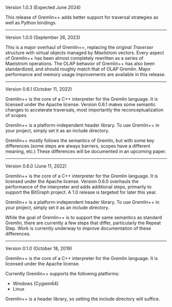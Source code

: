 Version 1.0.3 (Expected June 2024)

This release of Gremlin++ adds better support for traversal strategies as well as Python bindings.

---------------------------------------------------------------

Version 1.0.0 (September 26, 2023)

This is a major overhaul of Gremlin++, replacing the original _Traverser_ structure
with virtual objects managed by _Maelstrom_ vectors.  Every aspect of Gremlin++
has been almost completely rewritten as a series of Maelstrom operations.
The OLAP behavior of Gremlin++ has also been standardized, and should roughly
match that of OLAP Gremlin.  Major performance and memory usage improvements are
available in this release.

---------------------------------------------------------------

Version 0.6.1 (October 11, 2022)

Gremlin++ is the core of a C++ interpreter for the Gremlin language.
It is licensed under the Apache license.  Version 0.6.1 makes some
semantic changes to accelerate traversals, most importantly the
reconceptualization of *scopes*.

Gremlin++ is a platform-independent header library.  To use Gremlin++
in your project, simply set it as an include directory.

Gremlin++ mostly follows the semantics of Gremlin, but with some
key differences (some steps are always barriers, scopes have a
different meaning, etc.)  These differences will be documented
in an upcoming paper.

--------------------------------------------------------------

Version 0.6.0 (June 11, 2022)

Gremlin++ is the core of a C++ interpreter for the Gremlin language.
It is licensed under the Apache license.  Version 0.6.0 overhauls the
performance of the interpreter and adds additional steps, primarily
to support the BitGraph project.  A 1.0 release is targeted for later
this year.

Gremlin++ is a platform-independent header library.  To use Gremlin++
in your project, simply set it as an include directory.

While the goal of Gremlin++ is to support the same semantics as
standard Gremlin, there are currently a few steps that differ,
particularly the Repeat Step.  Work is currently underway to
improve documentation of these differences.

--------------------------------------------------------------
Version 0.1.0 (October 18, 2019)

Gremlin++ is the core of a C++ interpreter for the Gremlin language.
It is licensed under the Apache license.

Currently Gremlin++ supports the following platforms:
  - Windows (Cygwin64)
  - Linux

Gremlin++ is a header library, so setting the include directory will
suffice.

